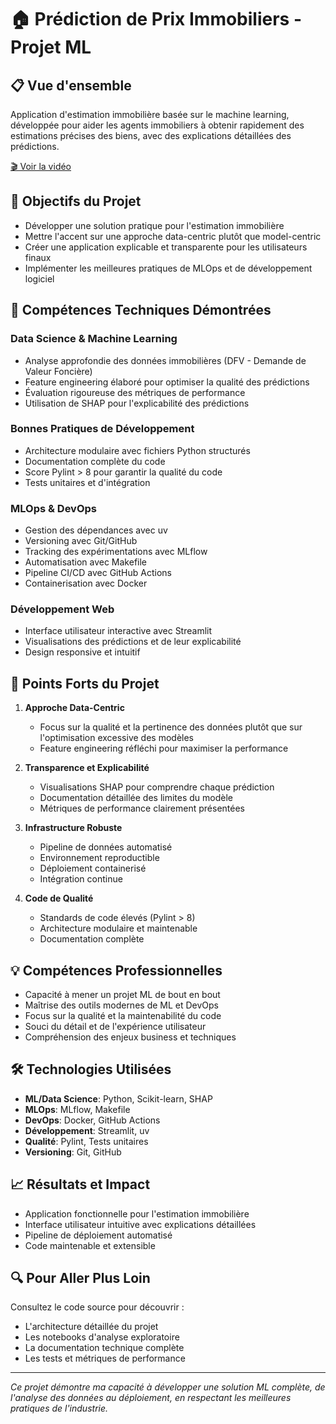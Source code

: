 # 🏠 Prédiction de Prix Immobiliers - Projet ML

## 📋 Vue d'ensemble
Application d'estimation immobilière basée sur le machine learning, développée pour aider les agents immobiliers à obtenir rapidement des estimations précises des biens, avec des explications détaillées des prédictions.

[🎬 Voir la vidéo](https://github.com/francoisvercellotti/prediction_donnees_immobilieres/raw/main/assets/20250211-1551-55.6896484.mp4)


## 🎯 Objectifs du Projet
- Développer une solution pratique pour l'estimation immobilière
- Mettre l'accent sur une approche data-centric plutôt que model-centric
- Créer une application explicable et transparente pour les utilisateurs finaux
- Implémenter les meilleures pratiques de MLOps et de développement logiciel

## 🔧 Compétences Techniques Démontrées

### Data Science & Machine Learning
- Analyse approfondie des données immobilières (DFV - Demande de Valeur Foncière)
- Feature engineering élaboré pour optimiser la qualité des prédictions
- Évaluation rigoureuse des métriques de performance
- Utilisation de SHAP pour l'explicabilité des prédictions

### Bonnes Pratiques de Développement
- Architecture modulaire avec fichiers Python structurés
- Documentation complète du code
- Score Pylint > 8 pour garantir la qualité du code
- Tests unitaires et d'intégration

### MLOps & DevOps
- Gestion des dépendances avec uv
- Versioning avec Git/GitHub
- Tracking des expérimentations avec MLflow
- Automatisation avec Makefile
- Pipeline CI/CD avec GitHub Actions
- Containerisation avec Docker

### Développement Web
- Interface utilisateur interactive avec Streamlit
- Visualisations des prédictions et de leur explicabilité
- Design responsive et intuitif

## 🚀 Points Forts du Projet
1. **Approche Data-Centric**
   - Focus sur la qualité et la pertinence des données plutôt que sur l'optimisation excessive des modèles
   - Feature engineering réfléchi pour maximiser la performance

2. **Transparence et Explicabilité**
   - Visualisations SHAP pour comprendre chaque prédiction
   - Documentation détaillée des limites du modèle
   - Métriques de performance clairement présentées

3. **Infrastructure Robuste**
   - Pipeline de données automatisé
   - Environnement reproductible
   - Déploiement containerisé
   - Intégration continue

4. **Code de Qualité**
   - Standards de code élevés (Pylint > 8)
   - Architecture modulaire et maintenable
   - Documentation complète

## 💡 Compétences Professionnelles
- Capacité à mener un projet ML de bout en bout
- Maîtrise des outils modernes de ML et DevOps
- Focus sur la qualité et la maintenabilité du code
- Souci du détail et de l'expérience utilisateur
- Compréhension des enjeux business et techniques

## 🛠 Technologies Utilisées
- **ML/Data Science**: Python, Scikit-learn, SHAP
- **MLOps**: MLflow, Makefile
- **DevOps**: Docker, GitHub Actions
- **Développement**: Streamlit, uv
- **Qualité**: Pylint, Tests unitaires
- **Versioning**: Git, GitHub

## 📈 Résultats et Impact
- Application fonctionnelle pour l'estimation immobilière
- Interface utilisateur intuitive avec explications détaillées
- Pipeline de déploiement automatisé
- Code maintenable et extensible

## 🔍 Pour Aller Plus Loin
Consultez le code source pour découvrir :
- L'architecture détaillée du projet
- Les notebooks d'analyse exploratoire
- La documentation technique complète
- Les tests et métriques de performance

---
*Ce projet démontre ma capacité à développer une solution ML complète, de l'analyse des données au déploiement, en respectant les meilleures pratiques de l'industrie.*